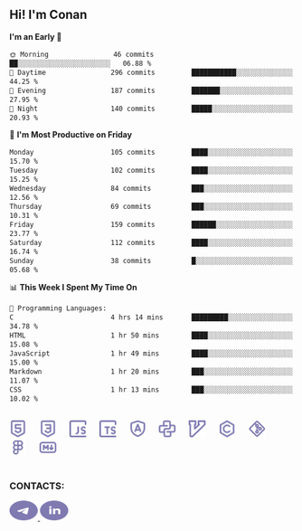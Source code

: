 ## Hi! I'm Conan

<!--START_SECTION:waka-->
**I'm an Early 🐤** 

```text
🌞 Morning                46 commits          ██░░░░░░░░░░░░░░░░░░░░░░░   06.88 % 
🌆 Daytime                296 commits         ███████████░░░░░░░░░░░░░░   44.25 % 
🌃 Evening                187 commits         ███████░░░░░░░░░░░░░░░░░░   27.95 % 
🌙 Night                  140 commits         █████░░░░░░░░░░░░░░░░░░░░   20.93 % 
```
📅 **I'm Most Productive on Friday** 

```text
Monday                   105 commits         ████░░░░░░░░░░░░░░░░░░░░░   15.70 % 
Tuesday                  102 commits         ████░░░░░░░░░░░░░░░░░░░░░   15.25 % 
Wednesday                84 commits          ███░░░░░░░░░░░░░░░░░░░░░░   12.56 % 
Thursday                 69 commits          ███░░░░░░░░░░░░░░░░░░░░░░   10.31 % 
Friday                   159 commits         ██████░░░░░░░░░░░░░░░░░░░   23.77 % 
Saturday                 112 commits         ████░░░░░░░░░░░░░░░░░░░░░   16.74 % 
Sunday                   38 commits          █░░░░░░░░░░░░░░░░░░░░░░░░   05.68 % 
```


📊 **This Week I Spent My Time On** 

```text
💬 Programming Languages: 
C                        4 hrs 14 mins       █████████░░░░░░░░░░░░░░░░   34.78 % 
HTML                     1 hr 50 mins        ████░░░░░░░░░░░░░░░░░░░░░   15.08 % 
JavaScript               1 hr 49 mins        ████░░░░░░░░░░░░░░░░░░░░░   15.00 % 
Markdown                 1 hr 20 mins        ███░░░░░░░░░░░░░░░░░░░░░░   11.07 % 
CSS                      1 hr 13 mins        ███░░░░░░░░░░░░░░░░░░░░░░   10.02 % 
```


<!--END_SECTION:waka-->


<br>

<div align="left">
  <img src="icons/skills/html.svg" height="30" alt="html5"/>
  <img width="15"/>
  <img src="icons/skills/css.svg" height="30" alt="css"/>
    <img width="15"/>
  <img src="icons/skills/javascript.svg" height="30" alt="javascript"/>
  <img width="15"/>
  <img src="icons/skills/typescript.svg" height="30" alt="typescript"/>
  <img width="15"/>
  <img src="icons/skills/angular.svg" height="30" alt="angular"/>
  <img width="15"/>
  <img src="icons/skills/python.svg" height="30" alt="python"/>
  <img width="15"/>
  <img src="icons/skills/vim.svg" height="30" alt="vim"  />
  <img width="15"/>
  <img src="icons/skills/c.svg" height="30" alt="c"/>
  <img width="15"/>
  <img src="icons/skills/git.svg" height="30" alt="git"/>
  <img width="15"/>
  <img src="icons/skills/figma.svg" height="30" alt="figma"/>
  <img width="15"/>
  <img src="icons/skills/markdown.svg" height="30" alt="markdown"/>
</div>

<br>


### CONTACTS:

<div align="left">
  <a href="https://t.me/gkkconan">
    <img src="icons/contacts/telegram.svg" width="50" height="35" alt="telegram"/>
  </a>
  <a href="https://www.linkedin.com/in/gkkconan">
    <img src="icons/contacts/linkedin.svg" width="50" height="35" alt="linkedin"/>
  </a>
</div>
